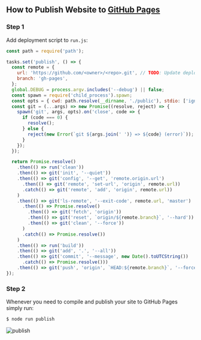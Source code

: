 ## How to Publish Website to [GitHub Pages](https://pages.github.com/)

### Step 1

Add deployment script to `run.js`:

```js
const path = require('path');
```

```js
tasks.set('publish', () => {
  const remote = {
    url: 'https://github.com/<owner>/<repo>.git', // TODO: Update deployment URL
    branch: 'gh-pages',
  };
  global.DEBUG = process.argv.includes('--debug') || false;
  const spawn = require('child_process').spawn;
  const opts = { cwd: path.resolve(__dirname, './public'), stdio: ['ignore', 'inherit', 'inherit'] };
  const git = (...args) => new Promise((resolve, reject) => {
    spawn('git', args, opts).on('close', code => {
      if (code === 0) {
        resolve();
      } else {
        reject(new Error(`git ${args.join(' ')} => ${code} (error)`));
      }
    });
  });

  return Promise.resolve()
    .then(() => run('clean'))
    .then(() => git('init', '--quiet'))
    .then(() => git('config', '--get', 'remote.origin.url')
      .then(() => git('remote', 'set-url', 'origin', remote.url))
      .catch(() => git('remote', 'add', 'origin', remote.url))
    )
    .then(() => git('ls-remote', '--exit-code', remote.url, 'master')
      .then(() => Promise.resolve()
        .then(() => git('fetch', 'origin'))
        .then(() => git('reset', `origin/${remote.branch}`, '--hard'))
        .then(() => git('clean', '--force'))
      )
      .catch(() => Promise.resolve())
    )
    .then(() => run('build'))
    .then(() => git('add', '.', '--all'))
    .then(() => git('commit', '--message', new Date().toUTCString())
      .catch(() => Promise.resolve()))
    .then(() => git('push', 'origin', `HEAD:${remote.branch}`, '--force', '--set-upstream'));
});
```

### Step 2

Whenever you need to compile and publish your site to GitHub Pages simply run:

```sh
$ node run publish
```

![publish](https://koistya.github.io/files/react-static-boilerplate-publish.gif)
